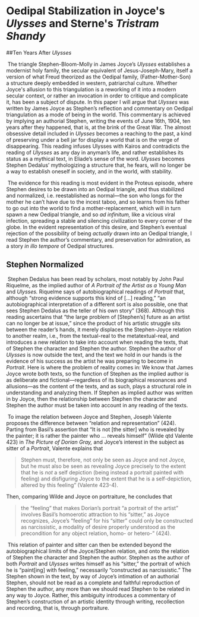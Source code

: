 # Oedipal Stabilization in Joyce's *Ulysses* and Sterne's *Tristram Shandy*

##Ten Years After _Ulysses_

​		The triangle Stephen-Bloom-Molly in James Joyce’s *Ulysses* establishes a modernist holy family, the secular equivalent of Jesus-Joseph-Mary, itself a version of what Freud theorized as the Oedipal family, (Father-Mother-Son) a structure deeply embedded in western, patriarchal culture. Whether Joyce's allusion to this triangulation is a reworking of it into a modern secular context, or rather an invocation in order to critique and complicate it, has been a subject of dispute. In this paper I will argue that *Ulysses* was written by James Joyce as Stephen’s reflection and commentary on Oedipal triangulation as a mode of being in the world. This commentary is achieved by implying an authorial Stephen, writing the events of June 16th, 1904,  ten years after they happened, that is, at the brink of the Great War. The almost obsessive detail included in *Ulysses* becomes a reaching to the past, a kind of preserving under a bell jar for display a world that is on the verge of disappearing. This reading infuses Ulysses with Kairos and contradicts the reading of *Ulysses* as any day in anyman’s life, and rather establishes its status as a mythical text, in Eliade’s sense of the word. *Ulysses* becomes Stephen Dedalus’ mythologizing a structure that, he fears, will no longer be a way to establish oneself in society, and in the world, with stability. 

​	The evidence for this reading is most evident in the Proteus episode, where Stephen desires to be drawn into an Oedipal triangle, and thus stabilized and normalized, i.e. reestablished as normal—the son who longs for the mother he can’t have due to the incest taboo, and so learns from his father to go out into the world to find a mother-replacement, which will in turn spawn a new Oedipal triangle, and so *ad infinitum,* like a vicious viral infection, spreading a stable and silencing civilization to every corner of the globe. In the evident representation of this desire, and Stephen’s eventual rejection of the possibility of being *actually* drawn into an Oedipal triangle, I read Stephen the author’s commentary, and preservation for admiration, as a story *in illo tempore* of Oedipal structures.

## Stephen Normalized

​	Stephen Dedalus has been read by scholars, most notably by John Paul Riquelme, as the implied author of *A Portrait of the Artist as a Young Man* and *Ulysses.* Riquelme says of autobiographical readings of *Portrait* that, although “strong evidence supports this kind of […] reading,” “an autobiographical interpretation of a different sort is also possible, one that sees Stephen Dedalus as the teller of his own story” (368). Although this reading ascertains that “the large problem of [Stephen’s] future as an artist can no longer be at issue,” since the product of his artistic struggle sits between the reader’s hands, it merely displaces the Stephen-Joyce relation to another realm, i.e., from the textual-real to the metatextual-real, and introduces a new relation to take into account when reading the texts, that of Stephen the character and Stephen the author. Stephen the author of *Ulysses* is now outside the text, and the text we hold in our hands is the evidence of his success as the artist he was preparing to become in *Portrait*. Here is where the problem of reality comes in: We know that James Joyce wrote both texts, so the function of Stephen as the implied author is as deliberate and fictional—regardless of its biographical resonances and allusions—as the content of the texts, and as such, plays a structural role in understanding and analyzing them. If Stephen as implied author was written in by Joyce, then the relationship between Stephen the character and Stephen the author must be taken into account in any reading of the texts.

​	To image the relation between Joyce and Stephen, Joseph Valente proposes the difference between “relation and representation” (424). Parting from Basil’s assertion that “It is not [the sitter] who is revealed by the painter; it is rather the painter who … reveals himself” (Wilde qtd Valente 423) in *The Picture of Dorian Gray,* and Joyce’s interest in the subject as sitter of a *Portrait*, Valente explains that 

> Stephen must, therefore, not only be seen as Joyce and not Joyce, but he must also be seen as revealing Joyce precisely to the extent that he is *not* a self depiction (being instead a portrait painted with feeling) and disfiguring Joyce to the extent that he is a self-depiction, altered by this feeling” (Valente 423-4).

Then, comparing Wilde and Joyce on portraiture, he concludes that

> the “feeling” that makes Dorian’s portrait “a portrait of the artist” involves Basil’s homoerotic attraction to his “sitter,” as Joyce recognizes, Joyce’s “feeling” for his “sitter” could only be constructed as narcissistic, a modality of desire properly understood as the precondition for any object relation, homo- or hetero-” (424). 

​	This relation of painter and sitter can then be extended beyond the autobiographical limits of the Joyce/Stephen relation, and onto the relation of Stephen the character and Stephen the author. Stephen as the author of both *Portrait* and *Ulysses* writes himself as his “sitter,” the portrait of which he is “paint[ing] with feeling,” necessarily “constructed as narcissistic.” The Stephen shown in the text, by way of Joyce’s intimation of an authorial Stephen, should not be read as a complete and faithful reproduction of Stephen the author, any more than we should read Stephen to be related in any way to Joyce. Rather, this ambiguity introduces a commentary of Stephen’s construction of an artistic identity through writing, recollection and recording, that is, through portraiture.